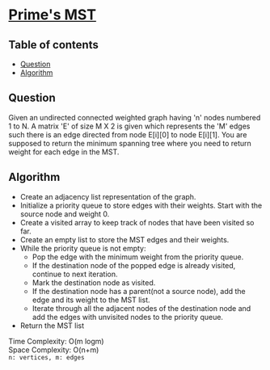 # [Prime's MST](https://www.codingninjas.com/studio/problems/prim-s-mst_8230809?challengeSlug=striver-sde-challenge&leftPanelTab=0)

## Table of contents

- [Question](#question)
- [Algorithm](#algorithm)

## Question
Given an undirected connected weighted graph having 'n' nodes numbered 1 to N. A matrix 'E' of size M X 2 is given which represents the 'M' edges such there is an edge directed from node E[i][0] to node E[i][1]. You are supposed to return the minimum spanning tree where you need to return weight for each edge in the MST. 

## Algorithm
- Create an adjacency list representation of the graph.
- Initialize a priority queue to store edges with their weights. Start with the source node and weight 0.
- Create a visited array to keep track of nodes that have been visited so far.
- Create an empty list to store the MST edges and their weights.
- While the priority queue is not empty:
    - Pop the edge with the minimum weight from the priority queue.
    - If the destination node of the popped edge is already visited, continue to next iteration.
    - Mark the destination node as visited.
    - If the destination node has a parent(not a source node), add the edge and its weight to the MST list.
    - Iterate through all the adjacent nodes of the destination node and add the edges with unvisited nodes to the priority queue.
- Return the MST list

Time Complexity: O(m logm)</br>
Space Complexity: O(n+m) </br>
<code>n: vertices, m: edges</code>

